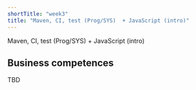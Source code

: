 ```yaml
---
shortTitle: "week3"
title: "Maven, CI, test (Prog/SYS)  + JavaScript (intro)"
--- 
```

Maven, CI, test (Prog/SYS)  + JavaScript (intro)

## Business competences 
TBD